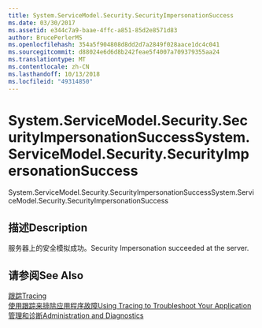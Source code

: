 ```yaml
---
title: System.ServiceModel.Security.SecurityImpersonationSuccess
ms.date: 03/30/2017
ms.assetid: e344c7a9-baae-4ffc-a851-85d2e8571d83
author: BrucePerlerMS
ms.openlocfilehash: 354a5f904808d8dd2d7a2849f028aace1dc4c041
ms.sourcegitcommit: d88024e6d6d8b242feae5f4007a709379355aa24
ms.translationtype: MT
ms.contentlocale: zh-CN
ms.lasthandoff: 10/13/2018
ms.locfileid: "49314850"
---
```

# <a name="systemservicemodelsecuritysecurityimpersonationsuccess"></a><span data-ttu-id="0e729-102">System.ServiceModel.Security.SecurityImpersonationSuccess</span><span class="sxs-lookup"><span data-stu-id="0e729-102">System.ServiceModel.Security.SecurityImpersonationSuccess</span></span>
<span data-ttu-id="0e729-103">System.ServiceModel.Security.SecurityImpersonationSuccess</span><span class="sxs-lookup"><span data-stu-id="0e729-103">System.ServiceModel.Security.SecurityImpersonationSuccess</span></span>  
  
## <a name="description"></a><span data-ttu-id="0e729-104">描述</span><span class="sxs-lookup"><span data-stu-id="0e729-104">Description</span></span>  
 <span data-ttu-id="0e729-105">服务器上的安全模拟成功。</span><span class="sxs-lookup"><span data-stu-id="0e729-105">Security Impersonation succeeded at the server.</span></span>  
  
## <a name="see-also"></a><span data-ttu-id="0e729-106">请参阅</span><span class="sxs-lookup"><span data-stu-id="0e729-106">See Also</span></span>  
 [<span data-ttu-id="0e729-107">跟踪</span><span class="sxs-lookup"><span data-stu-id="0e729-107">Tracing</span></span>](../../../../../docs/framework/wcf/diagnostics/tracing/index.md)  
 [<span data-ttu-id="0e729-108">使用跟踪来排除应用程序故障</span><span class="sxs-lookup"><span data-stu-id="0e729-108">Using Tracing to Troubleshoot Your Application</span></span>](../../../../../docs/framework/wcf/diagnostics/tracing/using-tracing-to-troubleshoot-your-application.md)  
 [<span data-ttu-id="0e729-109">管理和诊断</span><span class="sxs-lookup"><span data-stu-id="0e729-109">Administration and Diagnostics</span></span>](../../../../../docs/framework/wcf/diagnostics/index.md)
